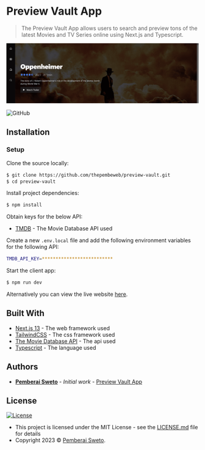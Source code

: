 # Preview Vault App

> The Preview Vault App allows users to search and preview tons of the latest Movies and TV Series online using Next.js and Typescript.

![Homepage](.github/homepage.png)

![GitHub](https://img.shields.io/github/license/mashape/apistatus.svg)

## Installation

### Setup

Clone the source locally:

```sh
$ git clone https://github.com/thepembeweb/preview-vault.git
$ cd preview-vault
```

Install project dependencies:

```sh
$ npm install
```

Obtain keys for the below API:

- [TMDB](https://developers.themoviedb.org/3) - The Movie Database API used

Create a new `.env.local` file and add the following environment variables for the following API:

```sh
TMDB_API_KEY=**************************
```

Start the client app:

```sh
$ npm run dev
```

Alternatively you can view the live website [here](https://preview-vault/).

## Built With

- [Next.js 13](https://nextjs.org/) - The web framework used
- [TailwindCSS](https://tailwindcss.com/) - The css framework used
- [The Movie Database API](https://www.themoviedb.org/) - The api used
- [Typescript](https://github.com/microsoft/TypeScript) - The language used

## Authors

- **[Pemberai Sweto](https://github.com/thepembeweb)** - _Initial work_ - [Preview Vault App](https://github.com/thepembeweb/preview-vault)

## License

[![License](http://img.shields.io/:license-mit-green.svg?style=flat-square)](http://badges.mit-license.org)

- This project is licensed under the MIT License - see the [LICENSE.md](LICENSE.md) file for details
- Copyright 2023 © [Pemberai Sweto](https://github.com/thepembeweb).
